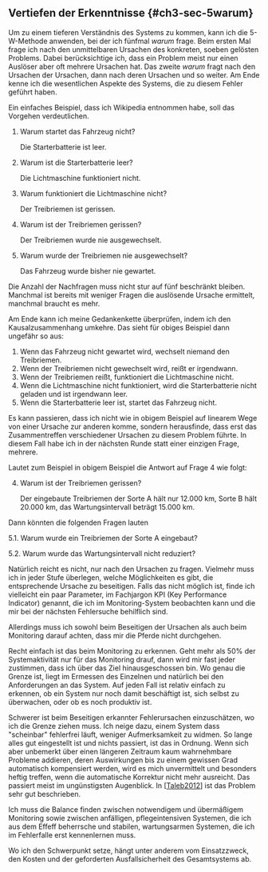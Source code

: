 
## Vertiefen der Erkenntnisse {#ch3-sec-5warum}

Um zu einem tieferen Verständnis des Systems zu kommen, kann ich die
5-W-Methode anwenden, bei der ich fünfmal *warum* frage.
Beim ersten Mal frage ich nach den unmittelbaren Ursachen des konkreten, soeben
gelösten Problems.
Dabei berücksichtige ich, dass ein Problem meist nur einen Auslöser aber oft
mehrere Ursachen hat.
Das zweite *warum* fragt nach den Ursachen der Ursachen, dann nach deren
Ursachen und so weiter.
Am Ende kenne ich die wesentlichen Aspekte des Systems, die zu
diesem Fehler geführt haben.

Ein einfaches Beispiel, dass ich Wikipedia entnommen habe, soll das Vorgehen
verdeutlichen.  

1.  Warum startet das Fahrzeug nicht?

    Die Starterbatterie ist leer.

2.  Warum ist die Starterbatterie leer?

    Die Lichtmaschine funktioniert nicht.

3.  Warum funktioniert die Lichtmaschine nicht?

    Der Treibriemen ist gerissen.

4.  Warum ist der Treibriemen gerissen?

    Der Treibriemen wurde nie ausgewechselt.

5.  Warum wurde der Treibriemen nie ausgewechselt?

    Das Fahrzeug wurde bisher nie gewartet.

Die Anzahl der Nachfragen muss nicht stur auf fünf beschränkt bleiben.
Manchmal ist bereits mit weniger Fragen die auslösende Ursache
ermittelt, manchmal braucht es mehr.

Am Ende kann ich meine Gedankenkette überprüfen, indem ich den
Kausalzusammenhang umkehre.
Das sieht für obiges Beispiel dann ungefähr so aus:

1.  Wenn das Fahrzeug nicht gewartet wird, wechselt niemand den Treibriemen.
2.  Wenn der Treibriemen nicht gewechselt wird, reißt er irgendwann.
3.  Wenn der Treibriemen reißt, funktioniert die Lichtmaschine nicht.
4.  Wenn die Lichtmaschine nicht funktioniert, wird die Starterbatterie nicht
    geladen und ist irgendwann leer.
5.  Wenn die Starterbatterie leer ist, startet das Fahrzeug nicht.

Es kann passieren, dass ich nicht wie in obigem Beispiel auf linearem
Wege von einer Ursache zur anderen komme, sondern herausfinde, dass erst das
Zusammentreffen verschiedener Ursachen zu diesem Problem führte.
In diesem Fall habe ich in der nächsten Runde statt einer einzigen
Frage, mehrere.

Lautet zum Beispiel in obigem Beispiel die Antwort auf Frage 4 wie folgt:

4.  Warum ist der Treibriemen gerissen?

    Der eingebaute Treibriemen der Sorte A hält nur 12.000 km,
    Sorte B hält 20.000 km, das Wartungsintervall beträgt 15.000 km.

Dann könnten die folgenden Fragen lauten

5.1. Warum wurde ein Treibriemen der Sorte A eingebaut?

5.2. Warum wurde das Wartungsintervall nicht reduziert?

Natürlich reicht es nicht, nur nach den Ursachen zu fragen.
Vielmehr muss ich in jeder Stufe überlegen, welche Möglichkeiten es gibt, die
entsprechende Ursache zu beseitigen.
Falls das nicht möglich ist, finde ich vielleicht ein paar Parameter,
im Fachjargon KPI (Key Performance Indicator) genannt,
die ich im Monitoring-System beobachten kann und die mir bei
der nächsten Fehlersuche behilflich sind.

Allerdings muss ich sowohl beim Beseitigen der Ursachen als auch beim
Monitoring darauf achten, dass mir die Pferde nicht durchgehen.

Recht einfach ist das beim Monitoring zu erkennen.
Geht mehr als 50% der Systemaktivität nur für das Monitoring drauf, dann wird
mir fast jeder zustimmen, dass ich über das Ziel hinausgeschossen bin.
Wo genau die Grenze ist, liegt im Ermessen des Einzelnen und
natürlich bei den Anforderungen an das System.
Auf jeden Fall ist relativ einfach zu erkennen, ob ein System nur noch damit
beschäftigt ist, sich selbst zu überwachen, oder ob es noch produktiv ist.

Schwerer ist beim Beseitigen erkannter Fehlerursachen einzuschätzen,
wo ich die Grenze ziehen muss.
Ich neige dazu, einem System dass "scheinbar"
fehlerfrei läuft, weniger Aufmerksamkeit zu widmen.
So lange alles gut eingestellt ist und nichts passiert, ist das in Ordnung.
Wenn sich aber unbemerkt über einen längeren Zeitraum kaum wahrnehmbare
Probleme addieren, deren Auswirkungen bis zu einem gewissen Grad automatisch
kompensiert werden, wird es mich unvermittelt und besonders heftig treffen,
wenn die automatische Korrektur nicht mehr ausreicht.
Das passiert meist im ungünstigsten Augenblick.
In [[Taleb2012](#bib-taleb2012)] ist das Problem sehr gut beschrieben.

Ich muss die Balance finden zwischen notwendigem und übermäßigem Monitoring
sowie zwischen anfälligen, pflegeintensiven Systemen, die ich aus dem Effeff
beherrsche und stabilen, wartungsarmen Systemen, die ich im Fehlerfalle erst
kennenlernen muss.

Wo ich den Schwerpunkt setze, hängt unter anderem vom Einsatzzweck, den
Kosten und der geforderten Ausfallsicherheit des Gesamtsystems ab.
